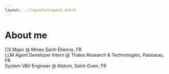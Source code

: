```yaml
---
layout: ../layouts/Layout.astro
---
```


# About me

CS Major @ Mines Saint-Étienne, FR  
LLM Agent Developer Intern @ Thales Research & Technologies, Palaiseau, FR  
System V&V Engineer @ Alstom, Saint-Ouen, FR  